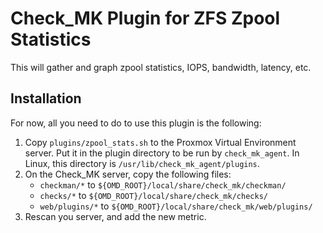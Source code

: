# Check_MK Plugin for ZFS Zpool Statistics

This will gather and graph zpool statistics, IOPS, bandwidth, latency, etc.

## Installation

For now, all you need to do to use this plugin is the following:

1. Copy `plugins/zpool_stats.sh` to the Proxmox Virtual Environment server.  Put it
  in the plugin directory to be run by `check_mk_agent`.  In Linux, this
  directory is `/usr/lib/check_mk_agent/plugins`.
1. On the Check_MK server, copy the following files:
    * `checkman/*` to `${OMD_ROOT}/local/share/check_mk/checkman/`
    * `checks/*` to `${OMD_ROOT}/local/share/check_mk/checks/`
    * `web/plugins/*` to `${OMD_ROOT}/local/share/check_mk/web/plugins/`
1. Rescan you server, and add the new metric.

